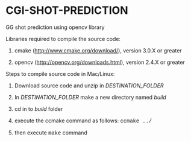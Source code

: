 # CGI-SHOT-PREDICTION
GG shot prediction using opencv library

Libraries required to compile the source code:

1) cmake (http://www.cmake.org/download/), version 3.0.X or greater

2) opencv (http://opencv.org/downloads.html), version 2.4.X or greater


Steps to compile source code in Mac/Linux:

1) Download source code and unzip in <i>DESTINATION_FOLDER</i>

2) In <i>DESTINATION_FOLDER</i> make a new directory named <i>build</i>

3) cd in to <i>build</i> folder 

4) execute the ccmake command as follows: <font face="courier">ccmake ../</font>

5) then execute <font face="courier">make</font> command



